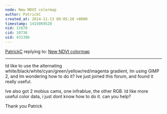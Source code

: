 ```yaml
---
node: New NDVI colormap
author: PatrickC
created_at: 2014-11-13 09:05:20 +0000
timestamp: 1415869520
nid: 11078
cid: 10736
uid: 431386
---
```




[PatrickC](../profile/PatrickC) replying to: [New NDVI colormap](../notes/cfastie/08-26-2014/new-ndvi-colormap)

----
Id like to use the alternating white/black/white/cyan/green/yellow/red/magenta gradient, Im using GIMP 2, and Im wondering how to do it? Ive just joined this forum, and found it really useful. 

Ive also got 2 mobius cams, one infrablue, the other RGB. Id like more useful color data, i just dont know how to do it.
can you help?

Thank you
Patrick